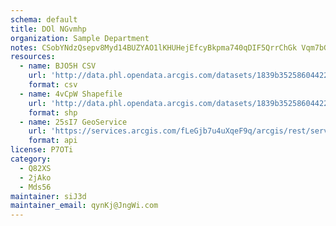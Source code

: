 ```yaml
---
schema: default
title: DOl NGvmhp 
organization: Sample Department 
notes: CSobYNdzQsepv8Myd14BUZYAO1lKHUHejEfcyBkpma740qDIF5QrrChGk Vqm7bGlWw6LDcX82JfhWtTLi9NoX0VRaRvwsT 3PtI 
resources:
  - name: BJO5H CSV
    url: 'http://data.phl.opendata.arcgis.com/datasets/1839b35258604422b0b520cbb668df0d_0.csv'
    format: csv
  - name: 4vCpW Shapefile
    url: 'http://data.phl.opendata.arcgis.com/datasets/1839b35258604422b0b520cbb668df0d_0.zip'
    format: shp
  - name: 25sI7 GeoService
    url: 'https://services.arcgis.com/fLeGjb7u4uXqeF9q/arcgis/rest/services/Air_Monitoring_Stations/FeatureServer/0/query'
    format: api
license: P7OTi 
category:
  - Q82XS 
  - 2jAko 
  - Mds56 
maintainer: siJ3d  
maintainer_email: qynKj@JngWi.com
---
```

